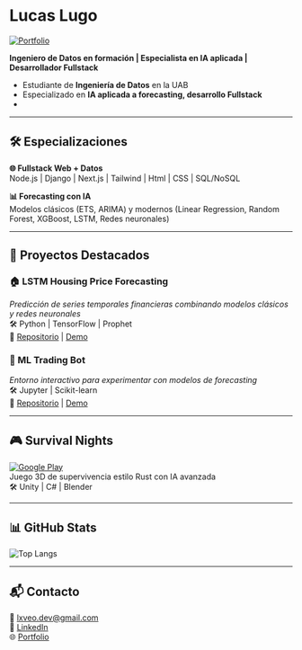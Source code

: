 # Lucas Lugo 
[![Portfolio](https://img.shields.io/badge/🌐%20Portfolio-lxve.blog-blue?style=for-the-badge)](https://lxve.blog)

**Ingeniero de Datos en formación | Especialista en IA aplicada | Desarrollador Fullstack**

-  Estudiante de **Ingeniería de Datos**  en la UAB
-  Especializado en **IA aplicada a forecasting, desarrollo Fullstack**
-  
---

## 🛠️ Especializaciones

**🌐 Fullstack Web + Datos**  
Node.js | Django | Next.js | Tailwind | Html | CSS | SQL/NoSQL

**📊 Forecasting con IA**  
Modelos clásicos (ETS, ARIMA) y modernos (Linear Regression, Random Forest, XGBoost, LSTM, Redes neuronales)

---

## 🚀 Proyectos Destacados

### 🏠 LSTM Housing Price Forecasting
_Predicción de series temporales financieras combinando modelos clásicos y redes neuronales_  
🛠️ Python | TensorFlow | Prophet   
📌 [Repositorio](#) | [Demo](#)

### 🤖 ML Trading Bot 
_Entorno interactivo para experimentar con modelos de forecasting_  
🛠️ Jupyter | Scikit-learn   
📌 [Repositorio](#)  | [Demo](#)

---

## 🎮 Survival Nights 
[![Google Play](https://img.shields.io/badge/Google_Play-414141?style=for-the-badge&logo=google-play&logoColor=white)](https://play.google.com/store/apps/details?id=com.ArielusGames.SurvivalNights)  
Juego 3D de supervivencia estilo Rust con IA avanzada  
🛠️ Unity | C# | Blender

---

## 📊 GitHub Stats

![Top Langs](https://github-readme-stats.vercel.app/api/top-langs/?username=lucaslugo-dev&layout=compact&theme=radical&hide=html,css)

---

## 📬 Contacto

📧 lxveo.dev@gmail.com  
💼 [LinkedIn](https://www.linkedin.com/in/lucas-ariel-lugo-vera-21541b240/)  
🌐 [Portfolio](https://lxve.blog)  

